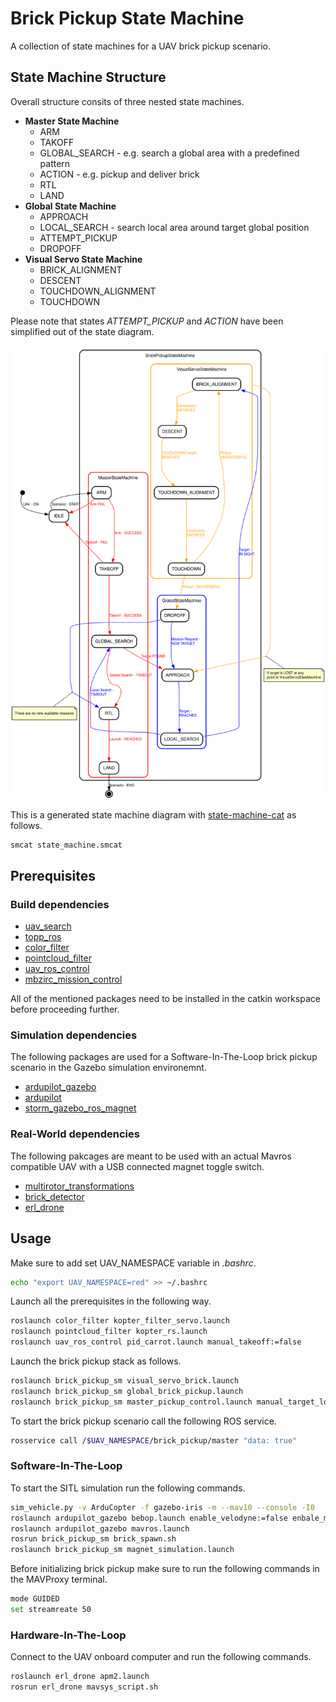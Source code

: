 # Brick Pickup State Machine

A collection of state machines for a UAV brick pickup scenario.

## State Machine Structure

Overall structure consits of three nested state machines.

* **Master State Machine**
  * ARM
  * TAKOFF
  * GLOBAL_SEARCH - e.g. search a global area with a predefined pattern
  * ACTION - e.g. pickup and deliver brick
  * RTL
  * LAND
* **Global State Machine**
  * APPROACH
  * LOCAL_SEARCH - search local area around target global position
  * ATTEMPT_PICKUP
  * DROPOFF
* **Visual Servo State Machine**
  * BRICK_ALIGNMENT
  * DESCENT
  * TOUCHDOWN_ALIGNMENT
  * TOUCHDOWN

Please note that states *ATTEMPT_PICKUP* and *ACTION* have been simplified out of the state diagram.

<div style="text-align:center">
  <img src="state_machine.svg" />
</div>

This is a generated state machine diagram with [state-machine-cat](https://github.com/sverweij/state-machine-cat) as follows.

```bash
smcat state_machine.smcat
```

## Prerequisites

### Build dependencies

* [uav_search](https://github.com/larics/uav-search-strategies/tree/mbzirc)
* [topp_ros](https://github.com/larics/topp_ros/tree/nuc-onboard)
* [color_filter](https://github.com/larics/MBZIRC_color_filter)
* [pointcloud_filter](https://github.com/larics/pointcloud_filter)
* [uav_ros_control](https://github.com/larics/uav_ros_control)
* [mbzirc_mission_control](https://github.com/mkrizmancic/mbzirc_mission_control)

All of the mentioned packages need to be installed in the catkin workspace before proceeding further.

### Simulation dependencies

The following packages are used for a Software-In-The-Loop brick pickup scenario in the Gazebo simulation environemnt.

* [ardupilot_gazebo](https://github.com/larics/ardupilot_gazebo/tree/kopterworx_setup_mbzirc)
* [ardupilot](https://github.com/ArduPilot/ardupilot)
* [storm_gazebo_ros_magnet](https://github.com/larics/storm_gazebo_ros_magnet/tree/melodic_electromagnet_dev)

### Real-World dependencies

The following pakcages are meant to be used with an actual Mavros compatible UAV with a USB connected magnet toggle switch.  

* [multirotor_transformations](https://github.com/larics/multirotor_transformations/tree/erl_uav_master)
* [brick_detector](https://github.com/larics/brick_detector)
* [erl_drone](https://github.com/larics/erl_drone)

## Usage

Make sure to add set UAV_NAMESPACE variable in *.bashrc*.

```bash
echo "export UAV_NAMESPACE=red" >> ~/.bashrc
```

Launch all the prerequisites in the following way.

```bash
roslaunch color_filter kopter_filter_servo.launch
roslaunch pointcloud_filter kopter_rs.launch
roslaunch uav_ros_control pid_carrot.launch manual_takeoff:=false
```

Launch the brick pickup stack as follows.

```bash
roslaunch brick_pickup_sm visual_servo_brick.launch
roslaunch brick_pickup_sm global_brick_pickup.launch
roslaunch brick_pickup_sm master_pickup_control.launch manual_target_location:=false
```

To start the brick pickup scenario call the following ROS service.

```bash
rosservice call /$UAV_NAMESPACE/brick_pickup/master "data: true"
```

### Software-In-The-Loop

To start the SITL simulation run the following commands.

```bash
sim_vehicle.py -v ArduCopter -f gazebo-iris -m --mav10 --console -I0
roslaunch ardupilot_gazebo bebop.launch enable_velodyne:=false enbale_magnet:=true
roslaunch ardupilot_gazebo mavros.launch
rosrun brick_pickup_sm brick_spawn.sh
roslaunch brick_pickup_sm magnet_simulation.launch
```

Before initializing brick pickup make sure to run the following commands in the MAVProxy terminal.

```bash
mode GUIDED
set streamreate 50
```

### Hardware-In-The-Loop

Connect to the UAV onboard computer and run the following commands.

```bash
roslaunch erl_drone apm2.launch
rosrun erl_drone mavsys_script.sh
```